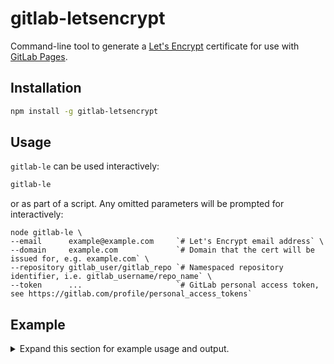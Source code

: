 # gitlab-letsencrypt

Command-line tool to generate a [Let's Encrypt](https://letsencrypt.org) certificate for use with [GitLab Pages](https://pages.gitlab.io/).

## Installation

```sh
npm install -g gitlab-letsencrypt
```

## Usage

`gitlab-le` can be used interactively:

```sh
gitlab-le
```

or as part of a script.
Any omitted parameters will be prompted for interactively:

```
node gitlab-le \
--email      example@example.com     `# Let's Encrypt email address` \
--domain     example.com             `# Domain that the cert will be issued for, e.g. example.com` \
--repository gitlab_user/gitlab_repo `# Namespaced repository identifier, i.e. gitlab_username/repo_name` \
--token      ...                     `# GitLab personal access token, see https://gitlab.com/profile/personal_access_tokens`
```

## Example

<details>
<summary>Expand this section for example usage and output.</summary>
```
$ gitlab-le --email rolodato@example.com --repository example/example.gitlab.io --token ... --domain example.com
By using Let's Encrypt, you are agreeing to the TOS at https://letsencrypt.org/documents/LE-SA-v1.0.1-July-27-2015.pdf
Uploaded challenge file, waiting for it to be available at http://example.com/.well-known/acme-challenge/lLqa_7sLPQzz102c2KIc3pqMevUyM_Ru92whx6w1C-4
Could not find challenge file. Retrying in 15s...
Could not find challenge file. Retrying in 30s...
Could not find challenge file. Retrying in 1m...

Success! Go to https://gitlab.com/example/example.gitlab.io/pages and create/update a domain with the following settings:

Domain: example.com

Certificate (PEM):
-----BEGIN CERTIFICATE-----
...
-----END CERTIFICATE-----

Key (PEM):
-----BEGIN RSA PRIVATE KEY-----
...
-----END RSA PRIVATE KEY-----
```
</details>

## Security

`gitlab-le` does not save or log anything to disk.
The GitLab access token is used to upload the challenge file to your repository and to delete it once the challenge is completed.

## Motivation

Let's Encrypt certificates expire every 90 days - this is by design to take advantage of automated renewals using [ACME](https://tools.ietf.org/html/draft-ietf-acme-acme-01).
However, GitLab does not provide a way to automatically renew certificates, so this process must be done manually.

## Automation

GitLab does not provide an API to update domains or certificates for a Page, so these must be updated manually through the UI.
If you like this tool and want full automation (e.g. stick this in a cron job and forget about it), [let GitLab know](https://gitlab.com/pages/pages.gitlab.io/issues/23)!
